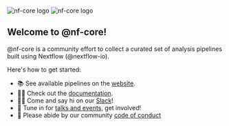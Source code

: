 ![nf-core logo](https://raw.githubusercontent.com/nf-core/logos/master/nf-core-logos/nf-core-logo.png#gh-light-mode-only) ![nf-core logo](https://raw.githubusercontent.com/nf-core/logos/master/nf-core-logos/nf-core-logo-darkbg.png#gh-dark-mode-only)

## Welcome to @nf-core!

@nf-core is a community effort to collect a curated set of analysis pipelines built using Nextflow (@nextflow-io).

Here's how to get started:

- 📚 See available pipelines on the [website](https://nf-co.re/).
- 👩‍💻 Check out the [documentation](https://nf-co.re/).
- 🙋‍♀️ Come and say hi on our [Slack](https://nf-co.re/join)!
- 🍿 Tune in for [talks and events](https://nf-co.re/events), get involved!
- 🌈 Please abide by our community [code of conduct](https://nf-co.re/code_of_conduct)
